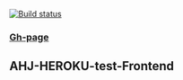 [![Build status](https://ci.appveyor.com/api/projects/status/5vl4q3fnd7o5jvy2?svg=true)](https://ci.appveyor.com/project/MKSInc/ahj-heroku-test-frontend)
### [Gh-page](https://mksinc.github.io/AHJ-HEROKU-test-Frontend/)
## AHJ-HEROKU-test-Frontend

